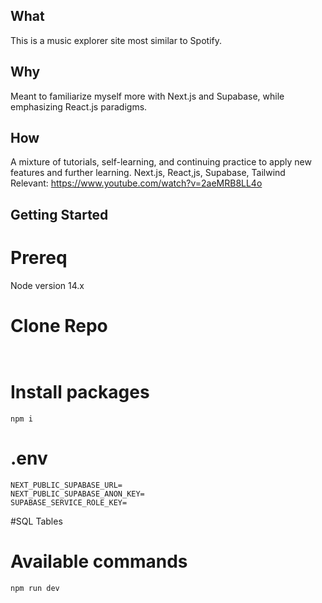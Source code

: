 ## What
This is a music explorer site most similar to Spotify.

## Why
Meant to familiarize myself more with Next.js and Supabase, while emphasizing React.js paradigms.

## How
A mixture of tutorials, self-learning, and continuing practice to apply new features and further learning.
Next.js, React,js, Supabase, Tailwind
Relevant: https://www.youtube.com/watch?v=2aeMRB8LL4o

## Getting Started
# Prereq
Node version 14.x
# Clone Repo
` `

# Install packages
`npm i`

# .env
```
NEXT_PUBLIC_SUPABASE_URL=
NEXT_PUBLIC_SUPABASE_ANON_KEY=
SUPABASE_SERVICE_ROLE_KEY=
```
#SQL Tables
` `

# Available commands
`npm run dev`
